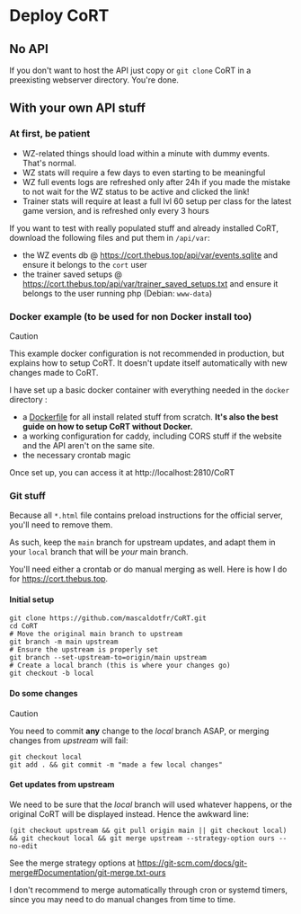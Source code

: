 # Deploy CoRT

## No API

If you don't want to host the API just copy or `git clone` CoRT in a
preexisting webserver directory. You're done.

## With your own API stuff

### At first, be patient

- WZ-related things should load within a minute with dummy events. That's
  normal.
- WZ stats will require a few days to even starting to be meaningful
- WZ full events logs are refreshed only after 24h if you made the mistake to
  not wait for the WZ status to be active and clicked the link!
- Trainer stats will require at least a full lvl 60 setup per class for the
  latest game version, and is refreshed only every 3 hours

If you want to test with really populated stuff and already installed CoRT,
download the following files and put them in `/api/var`:

- the WZ events db @ https://cort.thebus.top/api/var/events.sqlite and ensure
  it belongs to the `cort` user
- the trainer saved setups @
  https://cort.thebus.top/api/var/trainer_saved_setups.txt and ensure it
  belongs to the user running php (Debian: `www-data`)

### Docker example (to be used for non Docker install too)

> [!CAUTION]
> This example docker configuration is not recommended in production, but
> explains how to setup CoRT. It doesn't update itself automatically with new
> changes made to CoRT.

I have set up a basic docker container with everything needed in the `docker`
directory :

- a [Dockerfile](docker/Dockerfile) for all install related stuff from scratch.
  **It's also the best guide on how to setup CoRT without Docker.**
- a working configuration for caddy, including CORS stuff if the website and
  the API aren't on the same site.
- the necessary crontab magic

Once set up, you can access it at http://localhost:2810/CoRT

### Git stuff

Because all `*.html` file contains preload instructions for the official
server, you'll need to remove them.

As such, keep the `main` branch for upstream updates, and adapt them in your
`local` branch that will be *your* main branch.

You'll need either a crontab or do manual merging as well. Here is how I do for
https://cort.thebus.top.

#### Initial setup

```shell
git clone https://github.com/mascaldotfr/CoRT.git
cd CoRT
# Move the original main branch to upstream
git branch -m main upstream
# Ensure the upstream is properly set
git branch --set-upstream-to=origin/main upstream
# Create a local branch (this is where your changes go)
git checkout -b local
```

#### Do some changes

> [!CAUTION]
> You need to commit **any** change to the _local_ branch ASAP, or merging
> changes from _upstream_ will fail:

```shell
git checkout local
git add . && git commit -m "made a few local changes"
```

#### Get updates from upstream

We need to be sure that the _local_ branch will used whatever happens, or the
original CoRT will be displayed instead. Hence the awkward line:

```shell
(git checkout upstream && git pull origin main || git checkout local) && git checkout local && git merge upstream --strategy-option ours --no-edit
```
See the merge strategy options at https://git-scm.com/docs/git-merge#Documentation/git-merge.txt-ours

I don't recommend to merge automatically through cron or systemd timers, since
you may need to do manual changes from time to time.

